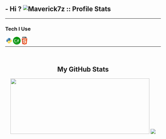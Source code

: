 ## - Hi ? <img src="https://komarev.com/ghpvc/?username=Maverick7z&color=green" alt="Maverick7z :: Profile Stats"></a>

----------------

### Tech I Use

<img align="left" src= "https://raw.githubusercontent.com/github/explore/80688e429a7d4ef2fca1e82350fe8e3517d3494d/topics/python/python.png" width="25" height="25">
<img align="left" src= "https://raw.githubusercontent.com/github/explore/80688e429a7d4ef2fca1e82350fe8e3517d3494d/topics/csharp/csharp.png" width="25" height="25">
<img align="left" src= "https://raw.githubusercontent.com/github/explore/80688e429a7d4ef2fca1e82350fe8e3517d3494d/topics/html/html.png" width="25" height="25">

</br>

---------------------------------
</br>

<h2 align="center">My GitHub Stats</h2>
<p align="center">
  <img src="https://github-readme-stats.vercel.app/api?username=Maverick7z&show_icons=true&theme=tokyonight" width="450" height="180">
  <img src="https://github-readme-stats.vercel.app/api/top-langs/?username=Maverick7z&layout=compact&theme=tokyonight" height="180">
